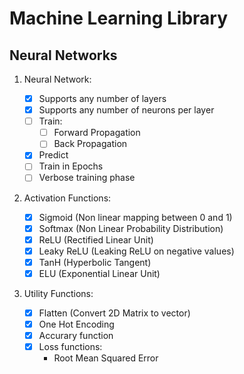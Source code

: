 # Machine Learning Library

## Neural Networks

1. Neural Network:

    - [x] Supports any number of layers
    - [x] Supports any number of neurons per layer
    - [ ] Train:
        - [ ] Forward Propagation
        - [ ] Back Propagation  
    - [x] Predict
    - [ ] Train in Epochs
    - [ ] Verbose training phase 

2. Activation Functions:

    - [x] Sigmoid (Non linear mapping between 0 and 1)
    - [x] Softmax (Non Linear Probability Distribution)
    - [x] ReLU (Rectified Linear Unit)
    - [x] Leaky ReLU (Leaking ReLU on negative values)
    - [x] TanH (Hyperbolic Tangent)
    - [x] ELU (Exponential Linear Unit)

3. Utility Functions:

    - [x] Flatten (Convert 2D Matrix to vector)
    - [x] One Hot Encoding
    - [x] Accurary function
    - [x] Loss functions:
        * Root Mean Squared Error